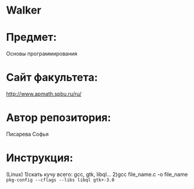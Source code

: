 # Walker
# Предмет:
Основы программирования
# Сайт факультета: 
http://www.apmath.spbu.ru/ru/
# Автор репозитория:
Писарева Софья
# Инструкция:
(Linux)
1)скать кучу всего: gcc, gtk, libql...
2)gcc file_name.c -o file_name `pkg-config --cflags --libs libql gtk+-3.0`

